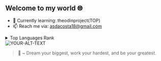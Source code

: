 ## Welcome to my world :globe_with_meridians:


- 🌱 Currently learning: theodinproject(TOP)
- 📫 Reach me via: asdacosta18@gmail.com 

<details>
<summary>Top Languages Rank</summary>

| Rank | Language |
|-----:|---------------|
|     1| JavaScript |
|     2| CSS |
|     3| HTML |
|     4| Bash Shell|

</details>

<picture>
 <source media="(prefers-color-scheme: dark)" srcset="https://checkmarx.com/wp-content/uploads/2020/08/shutterstock_1078387013-1240x620.jpg">
 <source media="(prefers-color-scheme: light)" srcset="https://checkmarx.com/wp-content/uploads/2020/08/shutterstock_1078387013-1240x620.jpg">
 <img alt="YOUR-ALT-TEXT" src="https://checkmarx.com/wp-content/uploads/2020/08/shutterstock_1078387013-1240x620.jpg">
</picture>


> 📜 ~ Dream your biggest, work your hardest, and be your greatest.
